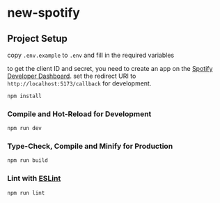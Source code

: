 # new-spotify

## Project Setup

copy `.env.example` to `.env` and fill in the required variables

to get the client ID and secret, you need to create an app on the [Spotify Developer Dashboard](https://developer.spotify.com/dashboard/applications).
set the redirect URI to `http://localhost:5173/callback` for development.

```sh
npm install
```

### Compile and Hot-Reload for Development

```sh
npm run dev
```

### Type-Check, Compile and Minify for Production

```sh
npm run build
```

### Lint with [ESLint](https://eslint.org/)

```sh
npm run lint
```
